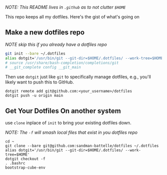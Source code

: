 _NOTE: This README lives in `.github` as to not clutter `$HOME`_

This repo keeps all my dotfiles.  Here's the gist of what's going on

## Make a new dotfiles repo

_NOTE skip this if you already have a dotfiles repo_

```sh
git init --bare ~/.dotfiles
alias dotgit='/usr/bin/git --git-dir=$HOME/.dotfiles/ --work-tree=$HOME'
# source /usr/share/bash-completion/completions/git
# __git_complete config __git_main
```

Then use `dotgit` just like `git` to specifically manage dotfiles, e.g., you'll
likely want to push this to GitHub.

```
dotgit remote add git@github.com:<your_username>/dotfiles
dotgit push -u origin main
```

## Get Your Dotfiles On another system

use `clone` inplace of `init` to bring your existing dotfiles
down.

_NOTE: The `-f` will smash local files that exist in you dotfiles repo_

```
cd ~
git clone --bare git@github.com:sandman-battelle/dotfiles ~/.dotfiles
alias dotgit='/usr/bin/git --git-dir=$HOME/.dotfiles/ --work-tree=$HOME'
dotgit checkout -f
. .bashrc
bootstrap-cube-env
```
